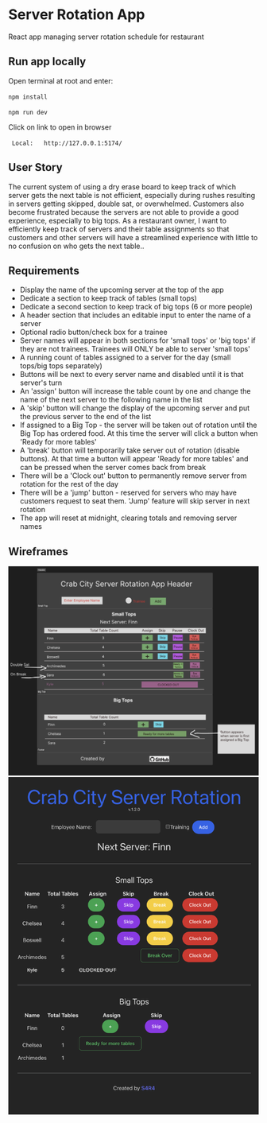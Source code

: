 # Server Rotation App
React app managing server rotation schedule for restaurant

## Run app locally
Open terminal at root and enter:

`npm install`

`npm run dev`


Click on link to open in browser

` Local:   http://127.0.0.1:5174/`


## User Story
The current system of using a dry erase board to keep track of which server gets the next table is not efficient, especially during rushes resulting in servers getting skipped, double sat, or overwhelmed. Customers also become frustrated because the servers are not able to provide a good experience, especially to big tops. As a restaurant owner, I want to efficiently keep track of servers and their table assignments so that customers and other servers will have a streamlined experience with little to no confusion on who gets the next table..


## Requirements
- Display the name of the upcoming server at the top of the app
- Dedicate a section to keep track of tables (small tops)
- Dedicate a second section to keep track of big tops (6 or more people)
- A header section that includes an editable input to enter the name of a server
- Optional radio button/check box for a trainee
- Server names will appear in both sections for 'small tops' or 'big tops' if they are not trainees. Trainees will ONLY be able to server 'small tops'
- A running count of tables assigned to a server for the day (small tops/big tops separately)
- Buttons will be next to every server name and disabled until it is that server's turn
- An 'assign' button will increase the table count by one and change the name of the next server to the following name in the list
- A 'skip' button will change the display of the upcoming server and put the previous server to the end of the list
- If assigned to a Big Top - the server will be taken out of rotation until the Big Top has ordered food. At this time the server will click a button when 'Ready for more tables'
- A 'break' button will temporarily take server out of rotation (disable buttons). At that time a button will appear 'Ready for more tables' and can be pressed when the server comes back from break
- There will be a 'Clock out' button to permanently remove server from rotation for the rest of the day
- There will be a 'jump' button - reserved for servers who may have customers request to seat them. 'Jump' feature will skip server in next rotation
- The app will reset at midnight, clearing totals and removing server names 


## Wireframes
![wireframe](./src/assets/wireframe.png)
![wireframe2](./src/assets/wireframe2.png)



